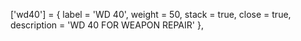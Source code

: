 ['wd40'] = {
		label = 'WD 40',
		weight = 50,
		stack = true,
		close = true,
		description = 'WD 40 FOR WEAPON REPAIR'
	},